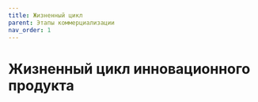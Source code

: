 ```yaml
---
title: Жизненный цикл
parent: Этапы коммерциализации
nav_order: 1
---
```


# Жизненный цикл инновационного продукта
